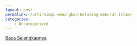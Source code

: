 ```yaml
---
layout: post
permalink: /arti-mimpi-menangkap-belalang-menurut-islam/
categories:
    - Uncategorized
---
```


[Baca Selengkapnya](/07)